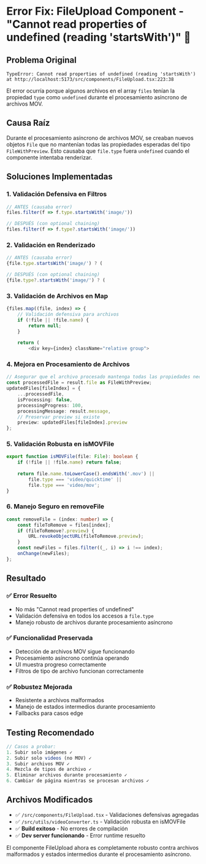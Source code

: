 # Error Fix: FileUpload Component - "Cannot read properties of undefined (reading 'startsWith')" 🐛

## Problema Original

```
TypeError: Cannot read properties of undefined (reading 'startsWith')
at http://localhost:5173/src/components/FileUpload.tsx:223:38
```

El error ocurría porque algunos archivos en el array `files` tenían la propiedad `type` como `undefined` durante el procesamiento asíncrono de archivos MOV.

## Causa Raíz

Durante el procesamiento asíncrono de archivos MOV, se creaban nuevos objetos `File` que no mantenían todas las propiedades esperadas del tipo `FileWithPreview`. Esto causaba que `file.type` fuera `undefined` cuando el componente intentaba renderizar.

## Soluciones Implementadas

### 1. **Validación Defensiva en Filtros**

```typescript
// ANTES (causaba error)
files.filter(f => f.type.startsWith('image/'))

// DESPUÉS (con optional chaining)
files.filter(f => f.type?.startsWith('image/'))
```

### 2. **Validación en Renderizado**

```typescript
// ANTES (causaba error)
{file.type.startsWith('image/') ? (

// DESPUÉS (con optional chaining)
{file.type?.startsWith('image/') ? (
```

### 3. **Validación de Archivos en Map**

```typescript
{files.map((file, index) => {
    // Validación defensiva para archivos
    if (!file || !file.name) {
        return null;
    }
    
    return (
        <div key={index} className="relative group">
```

### 4. **Mejora en Procesamiento de Archivos**

```typescript
// Asegurar que el archivo procesado mantenga todas las propiedades necesarias
const processedFile = result.file as FileWithPreview;
updatedFiles[fileIndex] = {
    ...processedFile,
    isProcessing: false,
    processingProgress: 100,
    processingMessage: result.message,
    // Preservar preview si existe
    preview: updatedFiles[fileIndex].preview
};
```

### 5. **Validación Robusta en isMOVFile**

```typescript
export function isMOVFile(file: File): boolean {
    if (!file || !file.name) return false;
    
    return file.name.toLowerCase().endsWith('.mov') ||
        file.type === 'video/quicktime' ||
        file.type === 'video/mov';
}
```

### 6. **Manejo Seguro en removeFile**

```typescript
const removeFile = (index: number) => {
    const fileToRemove = files[index];
    if (fileToRemove?.preview) {
        URL.revokeObjectURL(fileToRemove.preview);
    }
    const newFiles = files.filter((_, i) => i !== index);
    onChange(newFiles);
};
```

## Resultado

### ✅ **Error Resuelto**
- No más "Cannot read properties of undefined" 
- Validación defensiva en todos los accesos a `file.type`
- Manejo robusto de archivos durante procesamiento asíncrono

### ✅ **Funcionalidad Preservada**
- Detección de archivos MOV sigue funcionando
- Procesamiento asíncrono continúa operando
- UI muestra progreso correctamente
- Filtros de tipo de archivo funcionan correctamente

### ✅ **Robustez Mejorada**
- Resistente a archivos malformados
- Manejo de estados intermedios durante procesamiento
- Fallbacks para casos edge

## Testing Recomendado

```javascript
// Casos a probar:
1. Subir solo imágenes ✓
2. Subir solo videos (no MOV) ✓
3. Subir archivos MOV ✓
4. Mezcla de tipos de archivo ✓
5. Eliminar archivos durante procesamiento ✓
6. Cambiar de página mientras se procesan archivos ✓
```

## Archivos Modificados

- ✅ `/src/components/FileUpload.tsx` - Validaciones defensivas agregadas
- ✅ `/src/utils/videoConverter.ts` - Validación robusta en isMOVFile
- ✅ **Build exitoso** - No errores de compilación
- ✅ **Dev server funcionando** - Error runtime resuelto

El componente FileUpload ahora es completamente robusto contra archivos malformados y estados intermedios durante el procesamiento asíncrono.
